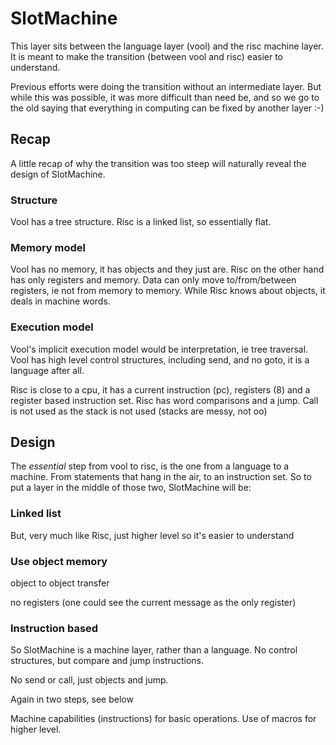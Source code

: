 # SlotMachine

This layer sits between the language layer (vool) and the risc machine layer.
It is meant to make the transition (between vool and risc) easier to understand.

Previous efforts were doing the transition without an intermediate layer. But while
this was possible, it was more difficult than need be, and so we go to the old saying
that everything in computing can be fixed by another layer :-)

## Recap

A little recap of why the transition was too steep will naturally reveal the design of SlotMachine.

### Structure

Vool has a tree structure. Risc is a linked list, so essentially flat.

### Memory model

Vool has no memory, it has objects and they just are. Risc on the other hand has only registers
and memory. Data can only move to/from/between registers, ie not from memory to memory.
While Risc knows about objects, it deals in machine words.

### Execution model

Vool's implicit execution model would be interpretation, ie tree traversal. Vool has high level
control structures, including send, and no goto, it is a language after all.

Risc is close to a cpu, it has a current instruction (pc), registers (8) and a register based
instruction set. Risc has word comparisons and a jump. Call is not used as the stack is not
used (stacks are messy, not oo)

## Design

The *essential* step from vool to risc, is the one from a language to a machine. From statements
that hang in the air, to an instruction set.
So to put a layer in the middle of those two, SlotMachine will be:

### Linked list

But, very much like Risc, just higher level so it's easier to understand

### Use object memory

object to object transfer

no registers (one could see the current message as the only register)

### Instruction based

So SlotMachine is a machine layer, rather than a language.
No control structures, but compare and jump instructions.

No send or call, just objects and jump.

Again in two steps, see below

Machine capabilities (instructions) for basic operations. Use of macros for higher level.
